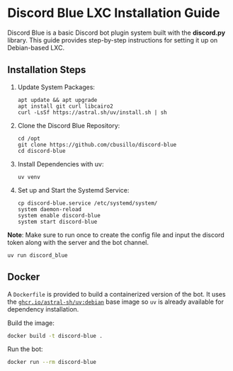 # Discord Blue LXC Installation Guide

Discord Blue is a basic Discord bot plugin system built with the **discord.py** library. This guide provides
step-by-step
instructions for setting it up on
Debian-based LXC.

## Installation Steps

1. Update System Packages:
   ```
   apt update && apt upgrade
   apt install git curl libcairo2
   curl -LsSf https://astral.sh/uv/install.sh | sh
   ```

2. Clone the Discord Blue Repository:
   ```
   cd /opt
   git clone https://github.com/cbusillo/discord-blue
   cd discord-blue
   ```

3. Install Dependencies with uv:
   ```
   uv venv
   ```

4. Set up and Start the Systemd Service:
   ```
   cp discord-blue.service /etc/systemd/system/
   system daemon-reload
   system enable discord-blue
   system start discord-blue
   ```

**Note**: Make sure to run once to create the config file and input the discord token along with the server and the bot
channel.

```
uv run discord_blue
```

## Docker

A `Dockerfile` is provided to build a containerized version of the bot. It
uses the [`ghcr.io/astral-sh/uv:debian`](https://github.com/astral-sh/uv) base
image so `uv` is already available for dependency installation.

Build the image:

```bash
docker build -t discord-blue .
```

Run the bot:

```bash
docker run --rm discord-blue
```
